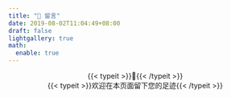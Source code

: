 ```yaml
---
title: "📰 留言"
date: 2019-08-02T11:04:49+08:00
draft: false
lightgallery: true
math:
  enable: true
---
```


<!-- {{< align center "文字居中" >}}

{{< github name="Organic-Carbon-Estimating" link="https://github.com/guanqr/Organic-Carbon-Estimating" description="A program used in estimating organic carbon stocks in oceans. 计算指定海域的有机碳存量，包括颗粒有机碳与溶解有机碳，数据依赖于 NASA 中分辨率成像光谱仪 MODIS 遥感产品。" color="#e16737" language="MATLAB" >}} -->

<!-- {{< notice notice-warning >}}
十里青山远，潮平路带沙。数声啼鸟怨年华。又是凄凉时候，在天涯。白露收残月，清风散晓霞。绿杨堤畔问荷花。记得年时沽酒，那人家。
{{< /notice >}} -->

<!-- {{< simple-notice simple-notice-warning >}}
十里青山远，潮平路带沙。数声啼鸟怨年华。又是凄凉时候，在天涯。白露收残月，清风散晓霞。绿杨堤畔问荷花。记得年时沽酒，那人家。
{{< /simple-notice >}}

{{< quote >}}
十里青山远，潮平路带沙。数声啼鸟怨年华。又是凄凉时候，在天涯。白露收残月，清风散晓霞。绿杨堤畔问荷花。记得年时沽酒，那人家。
{{< /quote >}}

{{< quote-center >}}
十里青山远，潮平路带沙<br>数声啼鸟怨年华<br>又是凄凉时候，在天涯<br>白露收残月，清风散晓霞<br>绿杨堤畔问荷花<br>记得年时沽酒，那人家
{{< /quote-center >}} -->


<center>
{{< typeit >}}👏{{< /typeit >}}</center>

<center>
{{< typeit >}}欢迎在本页面留下您的足迹{{< /typeit >}}</center>
